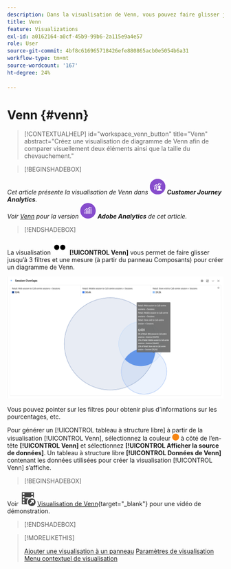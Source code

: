 ```yaml
---
description: Dans la visualisation de Venn, vous pouvez faire glisser jusqu’à trois filtres (depuis les composants) et une mesure afin de générer un diagramme de Venn.
title: Venn
feature: Visualizations
exl-id: a0162164-a0cf-45b9-99b6-2a115e9a4e57
role: User
source-git-commit: 4bf8c616965718426efe880865acb0e5054b6a31
workflow-type: tm+mt
source-wordcount: '167'
ht-degree: 24%

---
```


# Venn {#venn}

<!-- markdownlint-disable MD034 -->

>[!CONTEXTUALHELP]
>id="workspace_venn_button"
>title="Venn"
>abstract="Créez une visualisation de diagramme de Venn afin de comparer visuellement deux éléments ainsi que la taille du chevauchement."

<!-- markdownlint-enable MD034 -->


>[!BEGINSHADEBOX]

_Cet article présente la visualisation de Venn dans_ ![CustomerJourneyAnalytics](/help/assets/icons/CustomerJourneyAnalytics.svg) _**Customer Journey Analytics**._<br/>_Voir [Venn](https://experienceleague.adobe.com/en/docs/analytics/analyze/analysis-workspace/visualizations/venn) pour la version_ ![AdobeAnalytics](/help/assets/icons/AdobeAnalytics.svg) _**Adobe Analytics** de cet article._

>[!ENDSHADEBOX]


La visualisation ![Type](/help/assets/icons/TwoDots.svg) **[!UICONTROL Venn]** vous permet de faire glisser jusqu’à 3 filtres et une mesure (à partir du panneau Composants) pour créer un diagramme de Venn.

![Visualisation de Venn qui comprend trois filtres.](assets/venn.png)

Vous pouvez pointer sur les filtres pour obtenir plus d’informations sur les pourcentages, etc.

Pour générer un [!UICONTROL tableau à structure libre] à partir de la visualisation [!UICONTROL Venn], sélectionnez la couleur ![StatusOrange](/help/assets/icons/StatusOrange.svg) à côté de l’en-tête **[!UICONTROL Venn]** et sélectionnez **[!UICONTROL Afficher la source de données]**. Un tableau à structure libre **[!UICONTROL Données de Venn]** contenant les données utilisées pour créer la visualisation [!UICONTROL Venn] s’affiche.

<!--
To normalize the Venn diagram (take the size out of it), go select ![Setting](/help/assets/icons/Setting.svg) and select **[!UICONTROL Normalization]**.

![Visualization Settings option for Visualization type: Venn diagram.](assets/normalization.png)

-->


>[!BEGINSHADEBOX]

Voir ![VideoCheckedOut](/help/assets/icons/VideoCheckedOut.svg) [Visualisation de Venn](https://video.tv.adobe.com/v/335798/?quality=12&learn=on){target="_blank"} pour une vidéo de démonstration.

>[!ENDSHADEBOX]


>[!MORELIKETHIS]
>
>[Ajouter une visualisation à un panneau](/help/analysis-workspace/visualizations/freeform-analysis-visualizations.md#add-visualizations-to-a-panel)
>[Paramètres de visualisation ](/help/analysis-workspace/visualizations/freeform-analysis-visualizations.md#settings)
>[Menu contextuel de visualisation](/help/analysis-workspace/visualizations/freeform-analysis-visualizations.md#context-menu)
>


